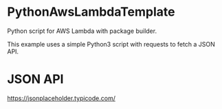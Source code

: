 # PythonAwsLambdaTemplate
Python script for AWS Lambda with package builder.

This example uses a simple Python3 script with requests to fetch a JSON API.

# JSON API
https://jsonplaceholder.typicode.com/
